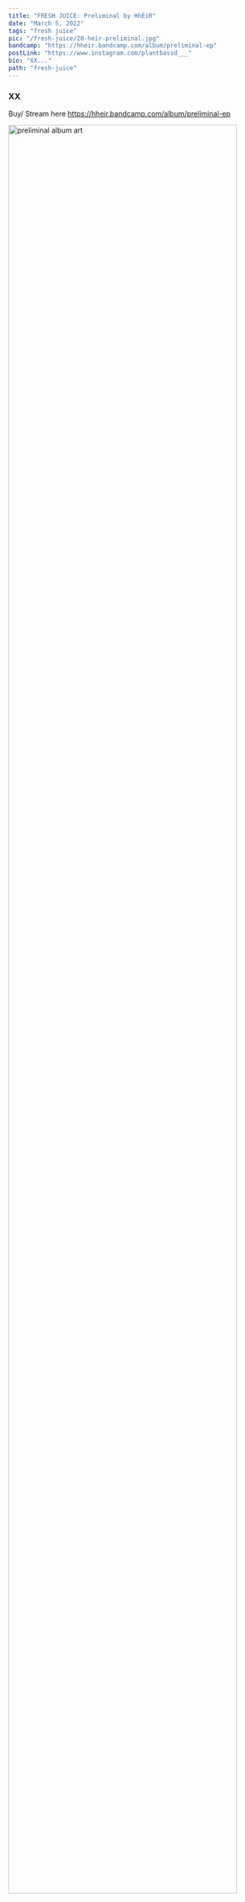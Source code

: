 ```yaml
---
title: "FRESH JUICE: Preliminal by HhÉiR"
date: "March 5, 2022"
tags: "fresh juice"
pic: "/fresh-juice/20-heir-preliminal.jpg"
bandcamp: "https://hheir.bandcamp.com/album/preliminal-ep"
postLink: "https://www.instagram.com/plantbassd___"
bio: "XX..."
path: "fresh-juice"
---
```


### XX

Buy/ Stream here https://hheir.bandcamp.com/album/preliminal-ep

<img src="/fresh-juice/20-preliminal-art.png" alt="preliminal album art" width="95%" />

_XX_

<img src="/fresh-juice/20-hheir.jpg" alt="hheir cover pic" width="95%" />

_XX_
